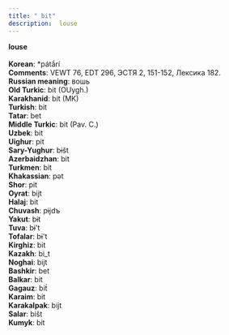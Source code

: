 ```yaml
---
title: " bit"
description:  louse
---
```

<strong> louse</strong><br><br>
<strong>Korean</strong>:  *pátắrí<br>
<strong>Comments</strong>:  VEWT 76, EDT 296, ЭСТЯ 2, 151-152, Лексика 182.<br>
<strong>Russian meaning</strong>:  вошь<br>
<strong>Old Turkic</strong>:  bit (OUygh.)<br>
<strong>Karakhanid</strong>:  bit (MK)<br>
<strong>Turkish</strong>:  bit<br>
<strong>Tatar</strong>:  bet<br>
<strong>Middle Turkic</strong>:  bit (Pav. C.)<br>
<strong>Uzbek</strong>:  bit<br>
<strong>Uighur</strong>:  pit<br>
<strong>Sary-Yughur</strong>:  bɨšt<br>
<strong>Azerbaidzhan</strong>:  bit<br>
<strong>Turkmen</strong>:  bit<br>
<strong>Khakassian</strong>:  pǝt<br>
<strong>Shor</strong>:  pit<br>
<strong>Oyrat</strong>:  bijt<br>
<strong>Halaj</strong>:  bit<br>
<strong>Chuvash</strong>:  pɨjdъ<br>
<strong>Yakut</strong>:  bɨt<br>
<strong>Tuva</strong>:  bɨ't<br>
<strong>Tofalar</strong>:  bɨ't<br>
<strong>Kirghiz</strong>:  bit<br>
<strong>Kazakh</strong>:  bi_t<br>
<strong>Noghai</strong>:  bijt<br>
<strong>Bashkir</strong>:  bet<br>
<strong>Balkar</strong>:  bit<br>
<strong>Gagauz</strong>:  bit́<br>
<strong>Karaim</strong>:  bit<br>
<strong>Karakalpak</strong>:  bijt<br>
<strong>Salar</strong>:  bišt<br>
<strong>Kumyk</strong>:  bit<br>


